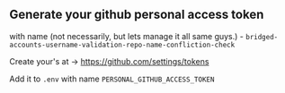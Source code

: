 ## Generate your github personal access token

with name (not necessarily, but lets manage it all same guys.) - `bridged-accounts-username-validation-repo-name-confliction-check`

Create your's at -> https://github.com/settings/tokens

Add it to `.env` with name `PERSONAL_GITHUB_ACCESS_TOKEN`
